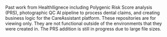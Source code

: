 Past work from Healthllignece including Polygenic Risk Score analysis (PRS), photographic QC AI pipeline to process dental claims, and creating business logic for the CareAssistant platform. These repositories are for viewing only. They are not functional outside of the environments that they were created in. The PRS addition is still in progress due to large file sizes.
